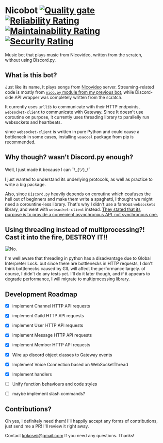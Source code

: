 # Nicobot [![Quality gate](https://sonar.kokoseij.xyz/api/project_badges/quality_gate?project=KokoseiJ_NicoBot)](https://sonar.kokoseij.xyz/dashboard?id=KokoseiJ_NicoBot) [![Reliability Rating](https://sonar.kokoseij.xyz/api/project_badges/measure?project=KokoseiJ_NicoBot&metric=reliability_rating)](https://sonar.kokoseij.xyz/dashboard?id=KokoseiJ_NicoBot) [![Maintainability Rating](https://sonar.kokoseij.xyz/api/project_badges/measure?project=KokoseiJ_NicoBot&metric=sqale_rating)](https://sonar.kokoseij.xyz/dashboard?id=KokoseiJ_NicoBot) [![Security Rating](https://sonar.kokoseij.xyz/api/project_badges/measure?project=KokoseiJ_NicoBot&metric=security_rating)](https://sonar.kokoseij.xyz/dashboard?id=KokoseiJ_NicoBot)
Music bot that plays music from Nicovideo, written from the scratch, without using Discord.py.

## What is this bot?
Just like its name, It plays songs from [Nicovideo](https://nicovideo.jp) server. Streaming-related code is mostly from [`nico.py` module from my previous bot](https://github.com/KokoseiJ/DiscordBot/blob/master/modules/nico.py), while Discord-side API wrapper was completely written from the scratch.

It currently uses `urllib` to communicate with their HTTP endpoints, `websocket-client` to communicate with Gateway. 
Since It doesn't use coroutine on purpose, It currently uses threading library to parallelly run websockets and heartbeats.

since `websocket-client` is written in pure Python and could cause a bottleneck in some cases, installing `wsaccel` package from pip is recommended.

## Why though? wasn't Discord.py enough?
Well, I just made it because I can ¯\\\_(ツ)\_/¯

I just wanted to understand its underlying protocols, as well as practice to write a big package.

Also, since `Discord.py` heavily depends on coroutine which coufuses the hell out of beginners and make them write a spaghetti,
I thought we might need a corountine-less library. That's why I didn't use a famous `websockets` library, and went with `websocket-client` instead. [They stated that its purpose is to provide a convenient asynchronous API, not synchronous one.](https://github.com/aaugustin/websockets/issues/173)

## Using threading instead of multiprocessing?! Cast it into the fire, DESTROY IT!!
![No.](https://media1.tenor.com/images/27364728e09d58e670154b50a59ca9c8/tenor.gif?itemid=5743603)

I'm well aware that threading in python has a disadvantage due to Global Interpreter Lock. but since there are bottlenecks in HTTP requests, I don't think bottlenecks caused by GIL will affect the performance largely. of course, I didn't do any tests yet. I'll do it later though, and if it appears to degrade performance, I will migrate to multiprocessing library.

## Development Roadmap
- [x] implement Channel HTTP API requests

- [x] implement Guild HTTP API requests

- [x] implement User HTTP API requests

- [x] implement Message HTTP API requests

- [x] implement Member HTTP API requests

- [x] Wire up discord object classes to Gateway events

- [x] Implement Voice Connection based on WebSocketThread

- [x] Implement handlers

- [ ] Unify function behaviours and code styles

- [ ] maybe implement slash commands?

## Contributions?
Oh yes, I definitely need them! I'll happily accept any forms of contributions, just send me a PR! I'll review it right away.

Contact kokoseij@gmail.com If you need any questions. Thanks!
